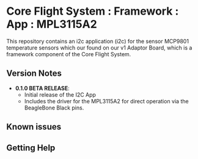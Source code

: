 # Core Flight System : Framework : App : MPL3115A2

This repository contains an i2c application (i2c) for the sensor MCP9801 temperature sensors which our found on our v1 Adaptor Board, which is a framework component of the Core Flight System.

## Version Notes

- **0.1.0 BETA RELEASE**:
  - Initial release of the I2C App
  - Includes the driver for the MPL3115A2 for direct operation via the BeagleBone Black pins.

## Known issues


## Getting Help


